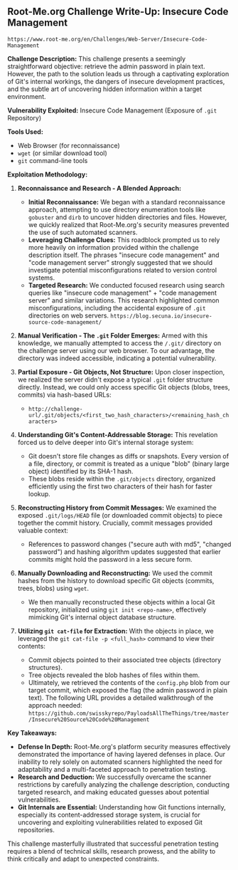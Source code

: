 ## Root-Me.org Challenge Write-Up: Insecure Code Management
`https://www.root-me.org/en/Challenges/Web-Server/Insecure-Code-Management`

**Challenge Description:** This challenge presents a seemingly straightforward objective: retrieve the admin password in plain text.  However, the path to the solution leads us through a captivating exploration of Git's internal workings, the dangers of insecure development practices, and the subtle art of uncovering hidden information within a target environment.

**Vulnerability Exploited:** Insecure Code Management (Exposure of `.git` Repository)

**Tools Used:** 
- Web Browser (for reconnaissance)
- `wget` (or similar download tool)
- `git` command-line tools

**Exploitation Methodology:**

1. **Reconnaissance and Research - A Blended Approach:**  
   - **Initial Reconnaissance:**  We began with a standard reconnaissance approach, attempting to use directory enumeration tools like `gobuster` and `dirb` to uncover hidden directories and files. However, we quickly realized that Root-Me.org's security measures prevented the use of such automated scanners. 
   - **Leveraging Challenge Clues:** This roadblock prompted us to rely more heavily on information provided within the challenge description itself.  The phrases "insecure code management" and "code management server" strongly suggested that we should investigate potential misconfigurations related to version control systems.
   -  **Targeted Research:**  We conducted focused research using search queries like "insecure code management" + "code management server" and similar variations.  This research highlighted common misconfigurations, including the accidental exposure of `.git` directories on web servers.
   `https://blog.secuna.io/insecure-source-code-management/`

2. **Manual Verification - The `.git` Folder Emerges:** Armed with this knowledge, we manually attempted to access the `/.git/` directory on the challenge server using our web browser. To our advantage, the directory was indeed accessible, indicating a potential vulnerability.

3. **Partial Exposure - Git Objects, Not Structure:**  Upon closer inspection, we realized the server didn't expose a typical `.git` folder structure directly. Instead, we could only access specific Git objects (blobs, trees, commits) via hash-based URLs: 
    -  `http://challenge-url/.git/objects/<first_two_hash_characters>/<remaining_hash_characters>` 

4. **Understanding Git's Content-Addressable Storage:** This revelation forced us to delve deeper into Git's internal storage system:
   - Git doesn't store file changes as diffs or snapshots. Every version of a file, directory, or commit is treated as a unique "blob" (binary large object) identified by its SHA-1 hash. 
   -  These blobs reside within the `.git/objects` directory, organized efficiently using the first two characters of their hash for faster lookup.

5. **Reconstructing History from Commit Messages:**  We examined the exposed `.git/logs/HEAD` file (or downloaded commit objects) to piece together the commit history. Crucially, commit messages provided valuable context:
    - References to password changes ("secure auth with md5", "changed password") and hashing algorithm updates suggested that earlier commits might hold the password in a less secure form.

6. **Manually Downloading and Reconstructing:**  We used the commit hashes from the history to download specific Git objects (commits, trees, blobs) using `wget`. 
    - We then manually reconstructed these objects within a local Git repository, initialized using `git init <repo-name>`, effectively mimicking Git's internal object database structure.

7. **Utilizing `git cat-file` for Extraction:** With the objects in place, we leveraged the `git cat-file -p <full_hash>` command to view their contents: 
    - Commit objects pointed to their associated tree objects (directory structures). 
    - Tree objects revealed the blob hashes of files within them.
    - Ultimately, we retrieved the contents of the `config.php` blob from our target commit, which exposed the flag (the admin password in plain text).
The following URL provides a detailed walkthrough of the approach needed: `https://github.com/swisskyrepo/PayloadsAllTheThings/tree/master/Insecure%20Source%20Code%20Management`

**Key Takeaways:**

- **Defense In Depth:**  Root-Me.org's platform security measures effectively demonstrated the importance of having layered defenses in place. Our inability to rely solely on automated scanners highlighted the need for adaptability and a multi-faceted approach to penetration testing.
- **Research and Deduction:**  We successfully overcame the scanner restrictions by carefully analyzing the challenge description, conducting targeted research, and making educated guesses about potential vulnerabilities.
- **Git Internals are Essential:** Understanding how Git functions internally, especially its content-addressed storage system, is crucial for uncovering and exploiting vulnerabilities related to exposed Git repositories.

This challenge masterfully illustrated that successful penetration testing requires a blend of technical skills, research prowess, and the ability to think critically and adapt to unexpected constraints. 


